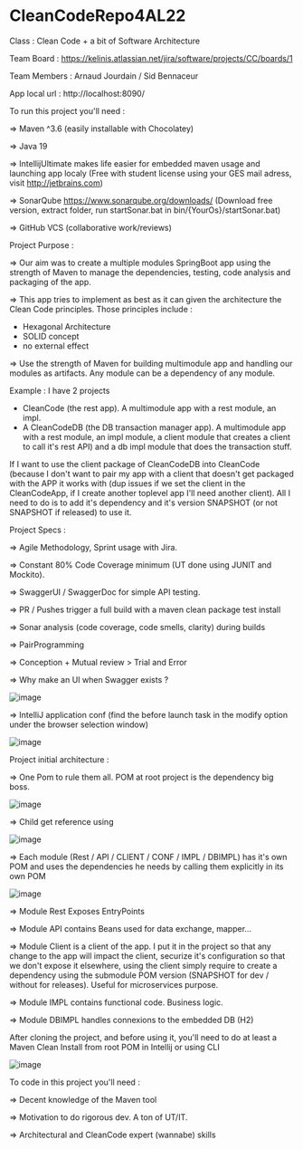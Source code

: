 # CleanCodeRepo4AL22

Class :
Clean Code + a bit of Software Architecture

Team Board :
https://kelinis.atlassian.net/jira/software/projects/CC/boards/1

Team Members :
Arnaud Jourdain / Sid Bennaceur

App local url :
http://localhost:8090/



To run this project you'll need :

=> Maven ^3.6 (easily installable with Chocolatey)

=> Java 19

=> IntellijUltimate makes life easier for embedded maven usage and launching app localy (Free with student license using your GES mail adress, visit http://jetbrains.com)

=> SonarQube https://www.sonarqube.org/downloads/ (Download free version, extract folder, run startSonar.bat in bin/{YourOs}/startSonar.bat)

=> GitHub VCS (collaborative work/reviews)

Project Purpose :

=> Our aim was to create a multiple modules SpringBoot app using the strength of Maven to manage the dependencies, testing, code analysis and packaging of the app.

=> This app tries to implement as best as it can given the architecture the Clean Code principles. Those principles include :
- Hexagonal Architecture
- SOLID concept
- no external effect

=> Use the strength of Maven for building multimodule app and handling our modules as artifacts. Any module can be a dependency of any module.

Example :
I have 2 projects 
- CleanCode (the rest app). A multimodule app with a rest module, an impl.
- A CleanCodeDB (the DB transaction manager app). A multimodule app with a rest module, an impl module, a client module that creates a client to call it's rest API) and a db impl module that does the transaction stuff.

If I want to use the client package of CleanCodeDB into CleanCode (because I don't want to pair my app with a client that doesn't get packaged with the APP it works with (dup issues if we set the client in the CleanCodeApp, if I create another toplevel app I'll need another client). All I need to do is to add it's dependency and it's version SNAPSHOT (or not SNAPSHOT if released) to use it.


Project Specs :

=> Agile Methodology, Sprint usage with Jira.

=> Constant 80% Code Coverage minimum (UT done using JUNIT and Mockito).

=> SwaggerUI / SwaggerDoc for simple API testing.

=> PR / Pushes trigger a full build with a maven clean package test install

=> Sonar analysis (code coverage, code smells, clarity) during builds

=> PairProgramming

=> Conception + Mutual review > Trial and Error

=> Why make an UI when Swagger exists ?


![image](https://user-images.githubusercontent.com/39587466/197039651-65d45830-6246-4933-ac3e-aada7111c48c.png)

=> IntelliJ application conf (find the before launch task in the modify option under the browser selection window)

![image](https://user-images.githubusercontent.com/39587466/197053718-f91d639b-795d-4e17-ab50-1ae6354e33b0.png)


Project initial architecture :


=> One Pom to rule them all. POM at root project is the dependency big boss.

![image](https://user-images.githubusercontent.com/39587466/196554650-c5e63bbf-f874-4457-8d1a-aee3ec1d9cbe.png)

=> Child get reference using 

![image](https://user-images.githubusercontent.com/39587466/196554737-5c6c4ce7-09c6-4bdb-a98c-5f1782671092.png)

=> Each module (Rest / API / CLIENT / CONF / IMPL / DBIMPL) has it's own POM and uses the dependencies he needs by calling them explicitly in its own POM

![image](https://user-images.githubusercontent.com/39587466/196554940-eb93fc9a-b2a5-4d6a-a428-4da1cf4325b0.png)

=> Module Rest Exposes EntryPoints

=> Module API contains Beans used for data exchange, mapper...

=> Module Client is a client of the app. I put it in the project so that any change to the app will impact the client, securize it's configuration so that we don't expose it elsewhere, using the client simply require to create a dependency using the submodule POM version (SNAPSHOT for dev / without for releases). Useful for microservices purpose.

=> Module IMPL contains functional code. Business logic.

=> Module DBIMPL handles connexions to the embedded DB (H2)

After cloning the project, and before using it, you'll need to do at least a Maven Clean Install from root POM in Intellij or using CLI

![image](https://user-images.githubusercontent.com/39587466/196553314-efa3b514-b1ec-4d46-ab1c-7a3bec59cfed.png)


To code in this project you'll need :

=> Decent knowledge of the Maven tool

=> Motivation to do rigorous dev. A ton of UT/IT.

=> Architectural and CleanCode expert (wannabe) skills
